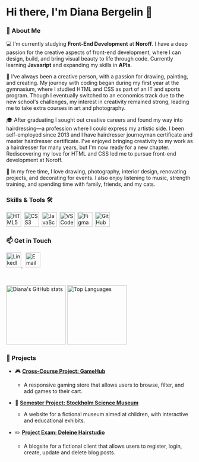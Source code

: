 # Hi there, I'm Diana Bergelin 👋


### 🌟 About Me
💻 I’m currently studying **Front-End Development** at **Noroff**. I have a deep passion for the creative aspects of front-end development, where I can design, build, and bring visual beauty to life through code. Currently learning **Javasript** and expanding my skills in **APIs**. 

🎨 I've always been a creative person, with a passion for drawing, painting, and creating. 
My journey with coding began during my first year at  the gymnasium, where I studied HTML and CSS as part of an IT and sports program. Though I eventually switched to an economics track due to the new school's challenges, my interest in creativity remained strong, leading me to take extra courses in art and photography.

🎓 After graduating I sought out creative careers and found my way into hairdressing—a profession where I could express my artistic side. I been self-employed since 2013 and I have hairdresser journeyman certificate and master hairdresser certificate. I've enjoyed bringing creativity to my work as a hairdresser for many years, but I'm now ready for a new chapter. Rediscovering my love for  HTML  and CSS led me to pursue front-end development at Noroff. 

📸 In my free time, I love drawing, photography, interior design, renovating projects, and decorating for events. I also enjoy listening to music, strength training, and spending time with family, friends, and my cats.



### Skills & Tools 🛠️

<img src="https://cdn.jsdelivr.net/gh/devicons/devicon/icons/html5/html5-original.svg" title="HTML5" alt="HTML5" width="40" height="40"/>&nbsp;
<img src="https://cdn.jsdelivr.net/gh/devicons/devicon/icons/css3/css3-original.svg" title="CSS3" alt="CSS3" width="40" height="40"/>&nbsp;
<img src="https://cdn.jsdelivr.net/gh/devicons/devicon/icons/javascript/javascript-original.svg" title="JavaScript" alt="JavaScript" width="40" height="40"/>&nbsp;
<img src="https://cdn.jsdelivr.net/gh/devicons/devicon/icons/vscode/vscode-original.svg" title="VS Code" alt="VS Code" width="40" height="40"/>&nbsp;
<img src="https://cdn.jsdelivr.net/gh/devicons/devicon/icons/figma/figma-original.svg" title="Figma" alt="Figma" width="40" height="40"/>&nbsp;
<img src="https://cdn.jsdelivr.net/gh/devicons/devicon/icons/github/github-original.svg" title="GitHub" alt="GitHub" width="40" height="40"/>&nbsp;


### 📫 Get in Touch
<p>
<a href="https://www.linkedin.com/in/diana-b-4209a72ba/" target="_blank">
  <img src="https://cdn.jsdelivr.net/gh/devicons/devicon/icons/linkedin/linkedin-original.svg" title="LinkedIn" alt="LinkedIn" width="40" height="40"/>
</a>&nbsp;
<a href="mailto:diana.bergelin@live.se">
  <img src="https://img.icons8.com/material-rounded/344/new-post.png" title="Email" alt="Email" width="40" height="40"/>
</a>
</p>

<br>

<p>
  <img src="https://github-readme-stats.vercel.app/api?username=Anaid0616&show_icons=true&theme=radical" alt="Diana's GitHub stats" height="160"/>
  <img src="https://github-readme-stats.vercel.app/api/top-langs/?username=Anaid0616&layout=compact&theme=radical" alt="Top Languages" height="160"/>
</p>

### 🚀 Projects
- 🎮 **[Cross-Course Project: GameHub](https://github.com/Anaid0616/cross-course-project-design-html-css)**
  - A responsive gaming store that allows users to browse, filter, and add games to their cart.
  
- 🧪 **[Semester Project: Stockholm Science Museum](https://anaid0616.github.io/semester-project-diana-bergelin/)**
  - A website for a fictional museum aimed at children, with interactive and educational exhibits.
 
- ✏️ **[Project Exam: Deleine Hairstudio](https://anaid0616.github.io/project-exam1/)**
  - A blogsite for a fictional client that allows users to register, login, create, update and delete blog posts. 
